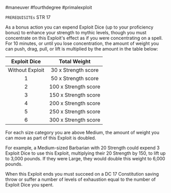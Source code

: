 #maneuver #fourthdegree #primalexploit 

`PREREQUISITEs`
STR 17

As a bonus action you can expend Exploit Dice (up to your proficiency bonus) to enhance your strength to mythic levels, though you must concentrate on this Exploit's effect as if you were concentrating on a spell. For 10 minutes, or until you lose concentration, the amount of weight you can push, drag, pull, or lift is multiplied by the amount in the table below:

| **Exploit Dice** |   **Total Weight**   |
| :--------------: | :------------------: |
| Without Exploit  | 30 x Strength score  |
|        1         | 50 x Strength score  |
|        2         | 100 x Strength score |
|        3         | 150 x Strength score |
|        4         | 200 x Strength score |
|        5         | 250 x Strength score |
|        6         | 300 x Strength score |
For each size category you are above Medium, the amount of weight you can move as part of this Exploit is doubled. 

For example, a Medium-sized Barbarian with 20 Strength could expend 3 Exploit Dice to use this Exploit, multiplying their 20 Strength by 150, to lift up to 3,000 pounds. If they were Large, they would double this weight to 6,000 pounds. 

When this Exploit ends you must succeed on a DC 17 Constitution saving throw or suffer a number of levels of exhaustion equal to the number of Exploit Dice you spent.